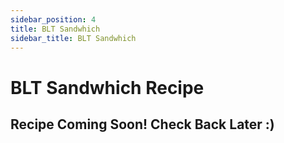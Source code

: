 ```yaml
---
sidebar_position: 4
title: BLT Sandwhich
sidebar_title: BLT Sandwhich
---
```


# BLT Sandwhich Recipe

## Recipe Coming Soon! Check Back Later :)
  
